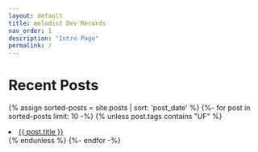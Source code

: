 ```yaml
---
layout: default
title: melodist Dev Records
nav_order: 1
description: "Intro Page"
permalink: /
---
```

# Recent Posts
{% assign sorted-posts = site.posts | sort: 'post_date' %}
{%- for post in sorted-posts limit: 10 -%}
{% unless post.tags contains "UF" %}
  <li><a href="{{post.url}}">{{ post.title }}</a></li>
{% endunless %}
{%- endfor -%}